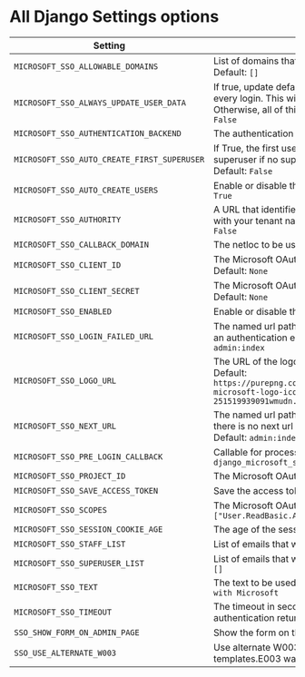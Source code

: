 # All Django Settings options

| Setting                                     | Description                                                                                                                                                                           |
|---------------------------------------------|---------------------------------------------------------------------------------------------------------------------------------------------------------------------------------------|
| `MICROSOFT_SSO_ALLOWABLE_DOMAINS`           | List of domains that will be allowed to create users. Default: `[]`                                                                                                                   |
| `MICROSOFT_SSO_ALWAYS_UPDATE_USER_DATA`     | If true, update default user info from Microsoft data at every login. This will also make their password unusable. Otherwise, all of this happens only on create. Default: `False`    |
| `MICROSOFT_SSO_AUTHENTICATION_BACKEND`      | The authentication backend to use.  Default: `None`                                                                                                                                   |
| `MICROSOFT_SSO_AUTO_CREATE_FIRST_SUPERUSER` | If True, the first user that logs in will be created as superuser if no superuser exists in the database at all. Default: `False`                                                     |
| `MICROSOFT_SSO_AUTO_CREATE_USERS`           | Enable or disable the auto-create users feature. Default: `True`                                                                                                                      |
| `MICROSOFT_SSO_AUTHORITY`                   | A URL that identifies a token authority. You should set it with your tenant name: `contoso.onmicrosoft.com`. Default: `False`                                                         |        
| `MICROSOFT_SSO_CALLBACK_DOMAIN`             | The netloc to be used on Callback URI. Default: `None`                                                                                                                                |
| `MICROSOFT_SSO_CLIENT_ID`                   | The Microsoft OAuth 2.0 Web Application Client ID. Default: `None`                                                                                                                    |
| `MICROSOFT_SSO_CLIENT_SECRET`               | The Microsoft OAuth 2.0 Web Application Client Secret. Default: `None`                                                                                                                |
| `MICROSOFT_SSO_ENABLED`                     | Enable or disable the plugin. Default: `True`                                                                                                                                         |
| `MICROSOFT_SSO_LOGIN_FAILED_URL`            | The named url path that the user will be redirected to if an authentication error is encountered. Default: `admin:index`                                                              |
| `MICROSOFT_SSO_LOGO_URL`                    | The URL of the logo to be used on the login button. Default: `https://purepng.com/public/uploads/large/purepng.com-microsoft-logo-iconlogobrand-logoiconslogos-251519939091wmudn.png` |
| `MICROSOFT_SSO_NEXT_URL`                    | The named url path that the user will be redirected if there is no next url after successful authentication. Default: `admin:index`                                                   |
| `MICROSOFT_SSO_PRE_LOGIN_CALLBACK`          | Callable for processing pre-login logic. Default: `django_microsoft_sso.hooks.pre_login_user`                                                                                         |
| `MICROSOFT_SSO_PROJECT_ID`                  | The Microsoft OAuth 2.0 Project ID. Default: `None`                                                                                                                                   |
| `MICROSOFT_SSO_SAVE_ACCESS_TOKEN`           | Save the access token in the session. Default: `False`                                                                                                                                |
| `MICROSOFT_SSO_SCOPES`                      | The Microsoft OAuth 2.0 Scopes. Default: `["User.ReadBasic.All"]`                                                                                                                     |
| `MICROSOFT_SSO_SESSION_COOKIE_AGE`          | The age of the session cookie in seconds. Default: `3600`                                                                                                                             |
| `MICROSOFT_SSO_STAFF_LIST`                  | List of emails that will be created as staff. Default: `[]`                                                                                                                           |
| `MICROSOFT_SSO_SUPERUSER_LIST`              | List of emails that will be created as superuser. Default: `[]`                                                                                                                       |
| `MICROSOFT_SSO_TEXT`                        | The text to be used on the login button. Default: `Sign in with Microsoft`                                                                                                            |
| `MICROSOFT_SSO_TIMEOUT`                     | The timeout in seconds for the Microsoft SSO authentication returns info, in minutes. Default: `10`                                                                                   |
| `SSO_SHOW_FORM_ON_ADMIN_PAGE`               | Show the form on the admin page. Default: `True`                                                                                                                                      |
| `SSO_USE_ALTERNATE_W003`                    | Use alternate W003 warning. You need to silence original templates.E003 warning. Default: `False`                                                                                     |
